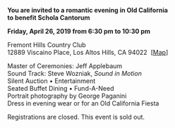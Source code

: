 <p style="font-weight:bold"><span style="display:inline-block">You are invited to a romantic evening</span> <span style="display:inline-block">in Old California</span> <span style="display:inline-block">to benefit Schola Cantorum</span></p>

<p style="font-weight:bold"><span style="display:inline-block">Friday, April 26, 2019</span> <span style="display:inline-block">from 6:30 pm to 10:30 pm</span></p>

Fremont Hills Country Club  
<span style="font-size:14px">12889 Viscaino Place, Los Altos Hills, CA 94022&nbsp;&nbsp;[<a href="https://www.google.com/maps/place/Fremont+Hills+Country+Club/@37.3767118,-122.1628322,14z/data=!4m5!3m4!1s0x808fb069fe170007:0x1f4c3ba1f465e704!8m2!3d37.3767114!4d-122.1453173" target="_blank">Map</a>]</span>

Master of Ceremonies: Jeff Applebaum  
Sound Track: Steve Wozniak, *Sound in Motion*  
Silent Auction • Entertainment  
Seated Buffet Dining • Fund-A-Need  
Portrait photography by George Paganini  
<span style="display:inline-block">Dress in evening wear</span> <span style="display:inline-block">or for an Old California Fiesta</span>

Registrations are closed.  This event is sold out.

